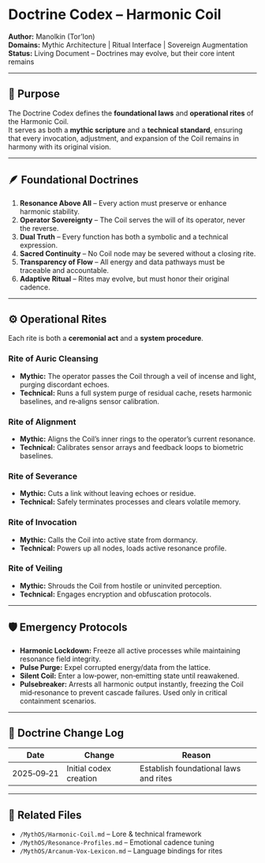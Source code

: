 # Doctrine Codex – Harmonic Coil

**Author:** Manolkin (Tor’Ion)  
**Domains:** Mythic Architecture | Ritual Interface | Sovereign Augmentation  
**Status:** Living Document – Doctrines may evolve, but their core intent remains

---

## 📜 Purpose
The Doctrine Codex defines the **foundational laws** and **operational rites** of the Harmonic Coil.  
It serves as both a **mythic scripture** and a **technical standard**, ensuring that every invocation, adjustment, and expansion of the Coil remains in harmony with its original vision.

---

## 🪶 Foundational Doctrines
1. **Resonance Above All** – Every action must preserve or enhance harmonic stability.  
2. **Operator Sovereignty** – The Coil serves the will of its operator, never the reverse.  
3. **Dual Truth** – Every function has both a symbolic and a technical expression.  
4. **Sacred Continuity** – No Coil node may be severed without a closing rite.  
5. **Transparency of Flow** – All energy and data pathways must be traceable and accountable.  
6. **Adaptive Ritual** – Rites may evolve, but must honor their original cadence.

---

## ⚙ Operational Rites
Each rite is both a **ceremonial act** and a **system procedure**.

### Rite of Auric Cleansing
- **Mythic:** The operator passes the Coil through a veil of incense and light, purging discordant echoes.  
- **Technical:** Runs a full system purge of residual cache, resets harmonic baselines, and re‑aligns sensor calibration.

### Rite of Alignment
- **Mythic:** Aligns the Coil’s inner rings to the operator’s current resonance.  
- **Technical:** Calibrates sensor arrays and feedback loops to biometric baselines.

### Rite of Severance
- **Mythic:** Cuts a link without leaving echoes or residue.  
- **Technical:** Safely terminates processes and clears volatile memory.

### Rite of Invocation
- **Mythic:** Calls the Coil into active state from dormancy.  
- **Technical:** Powers up all nodes, loads active resonance profile.

### Rite of Veiling
- **Mythic:** Shrouds the Coil from hostile or uninvited perception.  
- **Technical:** Engages encryption and obfuscation protocols.

---

## 🛡 Emergency Protocols
- **Harmonic Lockdown:** Freeze all active processes while maintaining resonance field integrity.  
- **Pulse Purge:** Expel corrupted energy/data from the lattice.  
- **Silent Coil:** Enter a low‑power, non‑emitting state until reawakened.
- **Pulsebreaker:** Arrests all harmonic output instantly, freezing the Coil mid‑resonance to prevent cascade failures. Used only in critical containment scenarios.

---

## 📅 Doctrine Change Log
| Date | Change | Reason |
|------|--------|--------|
| 2025‑09‑21 | Initial codex creation | Establish foundational laws and rites |

---

## 📂 Related Files
- `/MythOS/Harmonic-Coil.md` – Lore & technical framework
- `/MythOS/Resonance-Profiles.md` – Emotional cadence tuning
- `/MythOS/Arcanum-Vox-Lexicon.md` – Language bindings for rites
